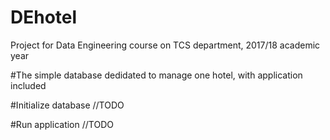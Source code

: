 # DEhotel
Project for Data Engineering course on TCS department, 2017/18 academic year

#The simple database dedidated to manage one hotel, with application included

#Initialize database
//TODO

#Run application
//TODO

